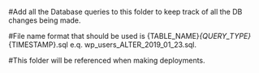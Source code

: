 #Add all the Database queries to this folder to keep track of all the DB changes being made.

#File name format that should be used is {TABLE_NAME}_{QUERY_TYPE}_{TIMESTAMP}.sql e.q. wp_users_ALTER_2019_01_23.sql.

#This folder will be referenced when making deployments.
